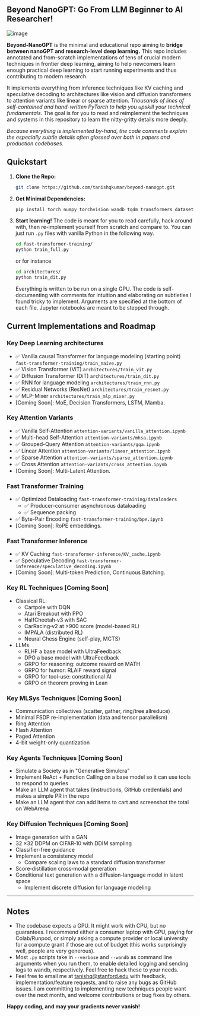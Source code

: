 ## Beyond NanoGPT: Go From LLM Beginner to AI Researcher!

![image](https://github.com/user-attachments/assets/b2943618-d5ed-468d-b792-d1cf4e0d6c6a)


**Beyond-NanoGPT** is the minimal and educational repo aiming to **bridge between nanoGPT and research-level deep learning.** 
This repo includes annotated and from-scratch implementations of tens of crucial modern techniques in frontier deep learning, aiming to help newcomers learn enough practical deep learning to start running experiments and thus contributing to modern research. 

It implements everything from inference techniques like KV caching and speculative decoding to 
architectures like vision and diffusion transformers to attention variants like linear or sparse attention. *Thousands of lines of 
self-contained and hand-written PyTorch to help you upskill your technical fundamentals.* The goal is for you to 
read and reimplement the techniques and systems in this repository to learn the nitty-gritty details more deeply. 

*Because everything is implemented by-hand, the code comments explain the especially subtle
details often glossed over both in papers and production codebases.*

## Quickstart
1. **Clone the Repo:**
   ```bash
   git clone https://github.com/tanishqkumar/beyond-nanogpt.git
   ```
2. **Get Minimal Dependencies:**

   ```bash
   pip install torch numpy torchvision wandb tqdm transformers datasets diffusers matplotlib pillow jupyter
   ```

3. **Start learning!**
   The code is meant for you to read carefully, hack around with, then re-implement yourself from scratch and compare to. 
   You can just run `.py` files with vanilla Python in the following way. 
   ```bash
   cd fast-transformer-training/
   python train_full.py
   ``` 
   or for instance 
   ```bash 
   cd architectures/
   python train_dit.py
   ```
   Everything is written to be run on a single GPU. The code is self-documenting with comments for intuition and elaborating 
   on subtleties I found tricky to implement. 
   Arguments are specified at the bottom of each file. 
   Jupyter notebooks are meant to be stepped through.
   

## Current Implementations and Roadmap

### Key Deep Learning architectures
- ✅ Vanilla causal Transformer for language modeling (starting point) `fast-transformer-training/train_naive.py`
- ✅ Vision Transformer (ViT) `architectures/train_vit.py`
- ✅ Diffusion Transformer (DiT) `architectures/train_dit.py`
- ✅ RNN for language modeling `architectures/train_rnn.py` 
- ✅ Residual Networks (ResNet) `architectures/train_resnet.py`
- ✅ MLP-Mixer `architectures/train_mlp_mixer.py`
- [Coming Soon]: MoE, Decision Transformers, LSTM, Mamba. 

### Key Attention Variants
- ✅ Vanilla Self-Attention `attention-variants/vanilla_attention.ipynb` 
- ✅ Multi-head Self-Attention `attention-variants/mhsa.ipynb` 
- ✅ Grouped-Query Attention `attention-variants/gqa.ipynb`
- ✅ Linear Attention `attention-variants/linear_attention.ipynb` 
- ✅ Sparse Attention `attention-variants/sparse_attention.ipynb`
- ✅ Cross Attention `attention-variants/cross_attention.ipynb`
- [Coming Soon]: Multi-Latent Attention. 

### Fast Transformer Training

- ✅ Optimized Dataloading `fast-transformer-training/dataloaders` 
   - ✅ Producer-consumer asynchronous dataloading 
   - ✅ Sequence packing 
- ✅ Byte-Pair Encoding `fast-transformer-training/bpe.ipynb`
- [Coming Soon]: RoPE embeddings.

### Fast Transformer Inference

- ✅ KV Caching `fast-transformer-inference/KV_cache.ipynb` 
- ✅ Speculative Decoding `fast-transformer-inference/speculative_decoding.ipynb`
- [Coming Soon]: Multi-token Prediction, Continuous Batching. 

### Key RL Techniques [Coming Soon]
- Classical RL:
   - Cartpole with DQN
   - Atari Breakout with PPO
   - HalfCheetah‑v3 with SAC
   - CarRacing‑v2 at >900 score (model-based RL)
   - IMPALA (distributed RL)
   - Neural Chess Engine (self-play, MCTS)
- LLMs
   - RLHF a base model with UltraFeedback 
   - DPO a base model with UltraFeedback
   - GRPO for reasoning: outcome reward on MATH
   - GRPO for humor: RLAIF reward signal 
   - GRPO for tool-use: constitutional AI
   - GRPO on theorem proving in Lean

### Key MLSys Techniques [Coming Soon]
- Communication collectives (scatter, gather, ring/tree allreduce)
- Minimal FSDP re-implementation (data and tensor parallelism)
- Ring Attention
- Flash Attention
- Paged Attention 
- 4-bit weight-only quantization

### Key Agents Techniques [Coming Soon]
- Simulate a Society as in "Generative Simulcra"
- Implement ReAct + Function Calling on a base model so it can use tools to respond to queries
- Make an LLM agent that takes (instructions, GitHub credentials) and makes a simple PR in the repo
- Make an LLM agent that can add items to cart and screenshot the total on WebArena

### Key Diffusion Techniques [Coming Soon]
- Image generation with a GAN
- 32 ×32 DDPM on CIFAR‑10 with DDIM sampling
- Classifier-free guidance
- Implement a consistency model
   - Compare scaling laws to a standard diffusion transformer 
- Score‑distillation cross‑modal generation
- Conditional text generation with a diffusion-language model in latent space
   - Implement discrete diffusion for language modeling 

---

## Notes

- The codebase expects a GPU. It might work with CPU, but no guarantees. 
I recommend either a consumer laptop with GPU, paying for Colab/Runpod, 
or simply asking a compute provider or local university for a compute grant if those are out of 
budget (this works surprisingly well, people are very generous). 
- Most `.py` scripts take in `--verbose` and `--wandb` as command line arguments when you run them, to enable detailed logging and sending logs to wandb, respectively. Feel free to hack these to your needs. 
- Feel free to email me at [tanishq@stanford.edu](mailto:tanishq@stanford.edu) with feedback, implementation/feature requests, 
and to raise any bugs as GitHub issues. I am committing to implementing new techniques people want over the next month, and 
welcome contributions or bug fixes by others. 

**Happy coding, and may your gradients never vanish!**
